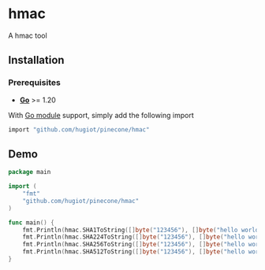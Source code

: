 # hmac

A hmac tool

## Installation

### Prerequisites

- **[Go](https://go.dev/)** >= 1.20

With [Go module](https://github.com/golang/go/wiki/Modules) support, simply add the following import

```bash
import "github.com/hugiot/pinecone/hmac"
```

## Demo

```go
package main

import (
	"fmt"
	"github.com/hugiot/pinecone/hmac"
)

func main() {
	fmt.Println(hmac.SHA1ToString([]byte("123456"), []byte("hello world")))
	fmt.Println(hmac.SHA224ToString([]byte("123456"), []byte("hello world")))
	fmt.Println(hmac.SHA256ToString([]byte("123456"), []byte("hello world")))
	fmt.Println(hmac.SHA512ToString([]byte("123456"), []byte("hello world")))
}
```
